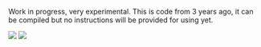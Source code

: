 Work in progress, very experimental. This is code from 3 years ago, it can be compiled but no instructions will be provided for using yet.

![](https://i.imgur.com/6cafROJ.jpg)
![](https://i.imgur.com/ZjCMYRk.png)
